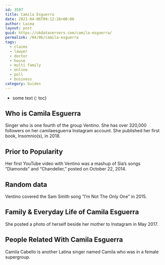 ```yaml
---
id: 3597
title: Camila Esguerra
date: 2021-04-06T09:12:28+00:00
author: Laima
layout: post
guid: https://ukdataservers.com/camila-esguerra/
permalink: /04/06/camila-esguerra
tags:
  - claims
  - lawyer
  - doctor
  - house
  - multi family
  - online
  - poll
  - business
category: Guides
---
```


* some text
{: toc}


## Who is Camila Esguerra
                  
                  
                  
Singer who is one fourth of the group Ventino. She has over 320,000 followers on her camilaesguerra Instagram account. She published her first book, Insomnio(s), in 2018. 
                  
              
            
              
            
                
                
                
## Prior to Popularity
                  
                  
                  
Her first YouTube video with Ventino was a mashup of Sia&#8217;s songs &#8220;Diamonds&#8221; and &#8220;Chandelier,&#8221; posted on October 22, 2014.
                  
              
            
              
            
                
                
                
## Random data
                  
                  
                  
Ventino covered the Sam Smith song &#8220;I&#8217;m Not The Only One&#8221; in 2015. 
                  
              
            
              
            
                
                
                
## Family & Everyday Life of Camila Esguerra
                  
                  
                  
She posted a photo of herself beside her mother to Instagram in May 2017. 
                  
              
            
              
            
                
                
                
## People Related With Camila Esguerra
                  
                  
                  
Camila Cabello is another Latina singer named Camila who was in a female supergroup. 
                  
              
            
              
            
                
              
            
              
              
            
            
              
            
          
          
          